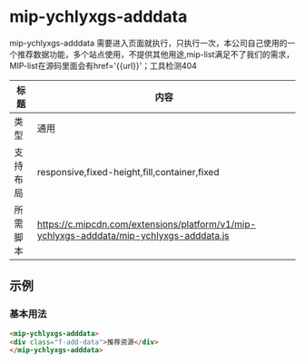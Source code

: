 # mip-ychlyxgs-adddata

mip-ychlyxgs-adddata 需要进入页面就执行，只执行一次，本公司自己使用的一个推荐数据功能，多个站点使用，不提供其他用途,mip-list满足不了我们的需求，MIP-list在源码里面会有href='{{url}}'；工具检测404

标题|内容
----|----
类型|通用
支持布局|responsive,fixed-height,fill,container,fixed
所需脚本|https://c.mipcdn.com/extensions/platform/v1/mip-ychlyxgs-adddata/mip-ychlyxgs-adddata.js

## 示例

### 基本用法
```html
<mip-ychlyxgs-adddata>
<div class="f-add-data">推荐资源</div>
</mip-ychlyxgs-adddata>
```



